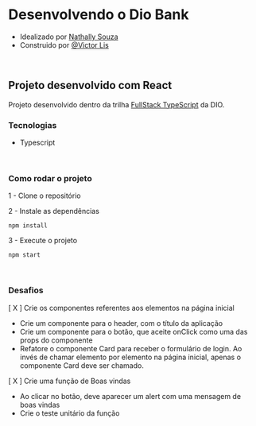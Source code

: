 # Desenvolvendo o Dio Bank
- Idealizado por [Nathally Souza](https://github.com/nathyts)
- Construido por [@Victor Lis](https://www.linkedin.com/in/victor-lis-bronzo)

<br>

## Projeto desenvolvido com React
Projeto desenvolvido dentro da trilha [FullStack TypeScript](https://web.dio.me/track/formacao-typescript-fullstack-developer) da DIO.

### Tecnologias
- Typescript

<br>

### Como rodar o projeto
1 - Clone o repositório

2 - Instale as dependências
```    
npm install
```

3 - Execute o projeto
```
npm start
```

<br>

### Desafios
[ X ] Crie os componentes referentes aos elementos na página inicial
  - Crie um componente para o header, com o título da aplicação
  - Crie um componente para o botão, que aceite onClick como uma das props do componente
  - Refatore o componente Card para receber o formulário de login. Ao invés de chamar elemento por elemento na página inicial, apenas o componente Card deve ser chamado.

[ X ] Crie uma função de Boas vindas
  - Ao clicar no botão, deve aparecer um alert com uma mensagem de boas vindas
  - Crie o teste unitário da função
